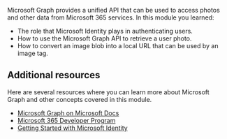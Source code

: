Microsoft Graph provides a unified API that can be used to access photos and other data from Microsoft 365 services. In this module you learned: 

- The role that Microsoft Identity plays in authenticating users.
- How to use the Microsoft Graph API to retrieve a user photo. 
- How to convert an image blob into a local URL that can be used by an image tag. 

## Additional resources   

Here are several resources where you can learn more about Microsoft Graph and other concepts covered in this module.  

- [Microsoft Graph on Microsoft Docs](https://docs.microsoft.com/graph/?WT.mc_id=m365-16105-cxa)
- [Microsoft 365 Developer Program](https://developer.microsoft.com/microsoft-365/dev-program/?WT.mc_id=m365-16105-cxa)
- [Getting Started with Microsoft Identity](https://docs.microsoft.com/en-us/learn/modules/getting-started-identity/?WT.mc_id=m365-16105-cxa)